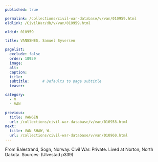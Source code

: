 ```yaml
---
published: true

permalink: /collections/civil-war-database/v/van/010959.html
oldlink: /CivilWar/db/v/van/010959.html

oldid: 010959

title: VANGSNES, Samuel Syversen

pagelist:
  exclude: false
  order: 10959
  image: 
  alt:
  caption:
  title:
  subtitle:      # Defaults to page subtitle
  teaser:

category: 
  - V 
  - VAN

previous:
  title: VANGEN
  url: /collections/civil-war-database/v/van/010958.html  
next:
  title: VAN SHAW, W.
  url: /collections/civil-war-database/v/van/010960.html   
---
```

From Balestrand, Sogn, Norway. Civil War: Private. Lived at Norton, North Dakota. Sources: (Ulvestad p339)